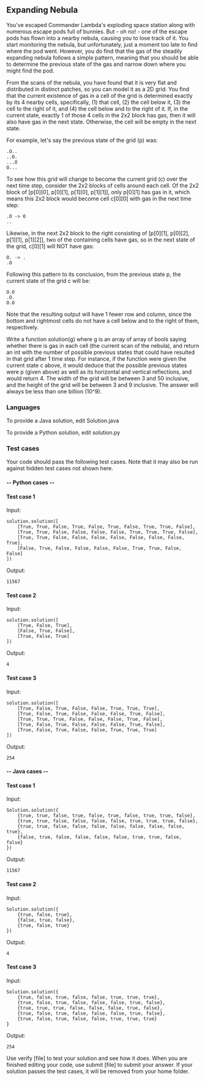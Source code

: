 ## Expanding Nebula

You've escaped Commander Lambda's exploding space station along with numerous 
escape pods full of bunnies. But - oh no! - one of the escape pods has flown 
into a nearby nebula, causing you to lose track of it. You start monitoring 
the nebula, but unfortunately, just a moment too late to find where the pod 
went. However, you do find that the gas of the steadily expanding nebula 
follows a simple pattern, meaning that you should be able to determine the 
previous state of the gas and narrow down where you might find the pod.

From the scans of the nebula, you have found that it is very flat 
and distributed in distinct patches, so you can model it as a 2D grid. 
You find that the current existence of gas in a cell of the grid is determined 
exactly by its 4 nearby cells, specifically, (1) that cell, (2) the cell 
below it, (3) the cell to the right of it, and (4) the cell below and to 
the right of it. If, in the current state, exactly 1 of those 4 cells in the
2x2 block has gas, then it will also have gas in the next state. Otherwise, 
the cell will be empty in the next state.

For example, let's say the previous state of the grid (p) was:
```
.O..
..O.
...O
O...
```

To see how this grid will change to become the current grid (c) over the
next time step, consider the 2x2 blocks of cells around each cell. 
Of the 2x2 block of [p[0][0], p[0][1], p[1][0], p[1][1]], only p[0][1] 
has gas in it, which means this 2x2 block would become cell c[0][0] 
with gas in the next time step:
```
.O -> O
..
```

Likewise, in the next 2x2 block to the right consisting of 
[p[0][1], p[0][2], p[1][1], p[1][2]], two of the containing 
cells have gas, so in the next state of the grid, c[0][1] will NOT have gas:
```
O. -> .
.O
```

Following this pattern to its conclusion, from the previous state p, 
the current state of the grid c will be:
```
O.O
.O.
O.O
```

Note that the resulting output will have 1 fewer row and column, 
since the bottom and rightmost cells do not have a cell below and
to the right of them, respectively.

Write a function solution(g) where g is an array of array of bools 
saying whether there is gas in each cell (the current scan of the nebula), 
and return an int with the number of possible previous states that could have 
resulted in that grid after 1 time step.  For instance, if the function were 
given the current state c above, it would deduce that the possible previous 
states were p (given above) as well as its horizontal and vertical reflections, 
and would return 4. The width of the grid will be between 3 and 50 inclusive, 
and the height of the grid will be between 3 and 9 inclusive. The answer will 
always be less than one billion (10^9).

### Languages
To provide a Java solution, edit Solution.java

To provide a Python solution, edit solution.py

### Test cases
Your code should pass the following test cases.
Note that it may also be run against hidden test cases not shown here.

#### -- Python cases --
#### Test case 1
Input:
```
solution.solution([
    [True, True, False, True, False, True, False, True, True, False], 
    [True, True, False, False, False, False, True, True, True, False], 
    [True, True, False, False, False, False, False, False, False, True], 
    [False, True, False, False, False, False, True, True, False, False]
])
```
Output:
```
11567
```

#### Test case 2
Input:
```
solution.solution([
    [True, False, True],
    [False, True, False], 
    [True, False, True]
])
```
Output:
```
4
```

#### Test case 3
Input:
```
solution.solution([
    [True, False, True, False, False, True, True, True], 
    [True, False, True, False, False, False, True, False], 
    [True, True, True, False, False, False, True, False], 
    [True, False, True, False, False, False, True, False], 
    [True, False, True, False, False, True, True, True]
])
```
Output:
```
254
```

#### -- Java cases --
#### Test case 1
Input:
```
Solution.solution({
    {true, true, false, true, false, true, false, true, true, false}, 
    {true, true, false, false, false, false, true, true, true, false}, 
    {true, true, false, false, false, false, false, false, false, true}, 
    {false, true, false, false, false, false, true, true, false, false}
})
```
Output:
```
11567
```

#### Test case 2
Input:
```
Solution.solution({
    {true, false, true}, 
    {false, true, false}, 
    {true, false, true}
})
```
Output:
```
4
```

#### Test case 3
Input:
```
Solution.solution({
    {true, false, true, false, false, true, true, true}, 
    {true, false, true, false, false, false, true, false}, 
    {true, true, true, false, false, false, true, false}, 
    {true, false, true, false, false, false, true, false}, 
    {true, false, true, false, false, true, true, true}
}
```
Output:
```
254
```

Use verify [file] to test your solution and see how it does. 
When you are finished editing your code, use submit [file] to submit your answer. 
If your solution passes the test cases, it will be removed from your home folder.
